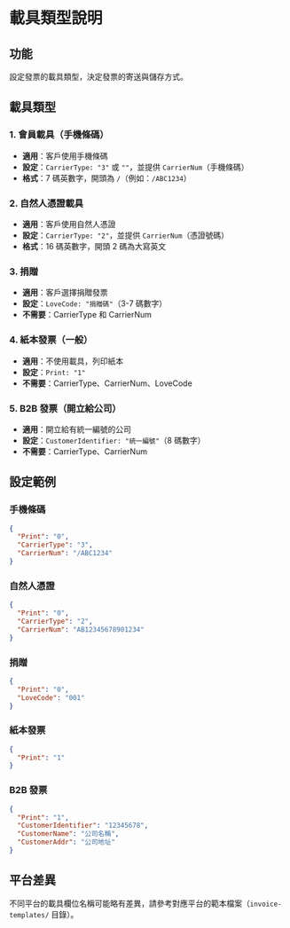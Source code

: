 # 載具類型說明

## 功能

設定發票的載具類型，決定發票的寄送與儲存方式。

## 載具類型

### 1. 會員載具（手機條碼）
- **適用**：客戶使用手機條碼
- **設定**：`CarrierType: "3"` 或 `""`，並提供 `CarrierNum`（手機條碼）
- **格式**：7 碼英數字，開頭為 `/`（例如：`/ABC1234`）

### 2. 自然人憑證載具
- **適用**：客戶使用自然人憑證
- **設定**：`CarrierType: "2"`，並提供 `CarrierNum`（憑證號碼）
- **格式**：16 碼英數字，開頭 2 碼為大寫英文

### 3. 捐贈
- **適用**：客戶選擇捐贈發票
- **設定**：`LoveCode: "捐贈碼"`（3-7 碼數字）
- **不需要**：CarrierType 和 CarrierNum

### 4. 紙本發票（一般）
- **適用**：不使用載具，列印紙本
- **設定**：`Print: "1"`
- **不需要**：CarrierType、CarrierNum、LoveCode

### 5. B2B 發票（開立給公司）
- **適用**：開立給有統一編號的公司
- **設定**：`CustomerIdentifier: "統一編號"`（8 碼數字）
- **不需要**：CarrierType、CarrierNum

## 設定範例

### 手機條碼
```json
{
  "Print": "0",
  "CarrierType": "3",
  "CarrierNum": "/ABC1234"
}
```

### 自然人憑證
```json
{
  "Print": "0",
  "CarrierType": "2",
  "CarrierNum": "AB12345678901234"
}
```

### 捐贈
```json
{
  "Print": "0",
  "LoveCode": "001"
}
```

### 紙本發票
```json
{
  "Print": "1"
}
```

### B2B 發票
```json
{
  "Print": "1",
  "CustomerIdentifier": "12345678",
  "CustomerName": "公司名稱",
  "CustomerAddr": "公司地址"
}
```

## 平台差異

不同平台的載具欄位名稱可能略有差異，請參考對應平台的範本檔案（`invoice-templates/` 目錄）。
